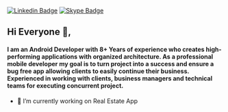 [![Linkedin Badge](https://img.shields.io/badge/AnilKumar-30302f?style=flat&logo=linkedin)](https://www.linkedin.com/in/anilinclude/)
[![Skype Badge](https://img.shields.io/badge/anilkumar7717-30302f?style=flat&logo=skype)](https://join.skype.com/invite/lABknWepuAeU)

## Hi Everyone 👋,           
#### I am an Android Developer with 8+ Years of experience who creates high-performing applications with organized architecture. As a professional mobile developer my goal is to turn project into a success and ensure a bug free app allowing clients to easily continue their business. Experienced in working with clients, business managers and technical teams for executing concurrent project.

- 🔭 I’m currently working on Real Estate App

